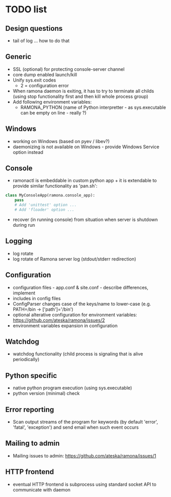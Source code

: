 TODO list
=========

Design questions
----------------
- tail of log ... how to do that

Generic
-------
- SSL (optional) for protecting console-server channel
- core dump enabled launch/kill
- Unify sys.exit codes
     - 2 = configuration error
- When ramona daemon is exiting, it has to try to terminate all childs (using stop functionality first and then kill whole process group)
- Add following environment variables:
	- RAMONA_PYTHON (name of Python interpretter - as sys.executable can be empty on line - really ?)

Windows
-------
- working on Windows (based on pyev / libev?)
- daemonizing is not available on Windows - provide Windows Service option instead

Console
-------
- ramonactl is embeddable in custom python app + it is extendable to provide similar functionality as 'pan.sh':

```python
class MyConsoleApp(ramona.console_app):
	pass
	# Add 'unittest' option ...
	# Add 'floader' option ...
```

- recover (in running console) from situation when server is shutdown during run

Logging
-------
- log rotate
- log rotate of Ramona server log (stdout/stderr redirection)

Configuration
-------------
- configuration files - app.conf & site.conf - describe differences, implement
- includes in config files
- ConfigParser changes case of the keys/name to lower-case (e.g. PATH=/bin -> ['path']='/bin') 
- optional alterative configuration for environment variables: https://github.com/ateska/ramona/issues/2
- environment variables expansion in configuration

Watchdog
--------
- watchdog functionality (child process is signaling that is alive periodically)

Python specific
---------------
- native python program execution (using sys.executable)
- python version (minimal) check

Error reporting
---------------
- Scan output streams of the program for keywords (by default 'error', 'fatal', 'exception') and send email when such event occurs

Mailing to admin
----------------
- Mailing issues to admin: https://github.com/ateska/ramona/issues/1

HTTP frontend
-------------
- eventual HTTP frontend is subprocess using standard socket API to communicate with daemon
